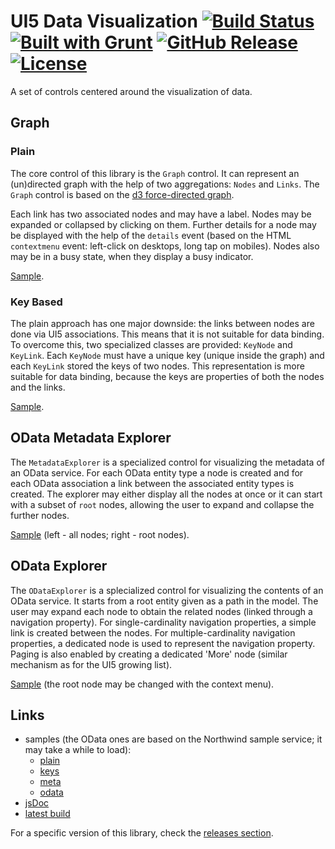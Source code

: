# UI5 Data Visualization [![Build Status](https://travis-ci.org/serban-petrescu/ui5-viz.svg?branch=master)](https://travis-ci.org/serban-petrescu/ui5-viz) [![Built with Grunt](https://cdn.gruntjs.com/builtwith.svg)](https://gruntjs.com/) [![GitHub Release](https://img.shields.io/github/release/serban-petrescu/ui5-viz.svg)](https://github.com/serban-petrescu/ui5-viz/releases) [![License](https://img.shields.io/github/license/serban-petrescu/ui5-viz.svg)](https://github.com/serban-petrescu/ui5-viz/blob/master/LICENSE)
A set of controls centered around the visualization of data.

## Graph
### Plain
The core control of this library is the `Graph` control. It can represent an (un)directed graph with the help of two aggregations: `Nodes` and `Links`. The `Graph` control is based on the [d3 force-directed graph](https://bl.ocks.org/mbostock/4062045).

Each link has two associated nodes and may have a label. Nodes may be expanded or collapsed by clicking on them. Further details for a node may be displayed with the help of the `details` event (based on the HTML `contextmenu` event: left-click on desktops, long tap on mobiles). Nodes also may be in a busy state, when they display a busy indicator.

[Sample](https://serban-petrescu.github.io/ui5-viz/sample/plain.html).

### Key Based
The plain approach has one major downside: the links between nodes are done via UI5 associations. This means that it is not suitable for data binding. To overcome this, two specialized classes are provided: `KeyNode` and `KeyLink`. Each `KeyNode` must have a unique key (unique inside the graph) and each `KeyLink` stored the keys of two nodes. This representation is more suitable for data binding, because the keys are properties of both the nodes and the links.

[Sample](https://serban-petrescu.github.io/ui5-viz/sample/keys.html).

## OData Metadata Explorer
The `MetadataExplorer` is a specialized control for visualizing the metadata of an OData service. For each OData entity type a node is created and for each OData association a link between the associated entity types is created. The explorer may either display all the nodes at once or it can start with a subset of `root` nodes, allowing the user to expand and collapse the further nodes.

[Sample](https://serban-petrescu.github.io/ui5-viz/sample/meta.html) (left - all nodes; right - root nodes).

## OData Explorer
The `ODataExplorer` is a splecialized control for visualizing the contents of an OData service. It starts from a root entity given as a path in the model. The user may expand each node to obtain the related nodes (linked through a navigation property). For single-cardinality navigation properties, a simple link is created between the nodes. For multiple-cardinality navigation properties, a dedicated node is used to represent the navigation property. Paging is also enabled by creating a dedicated 'More' node (similar mechanism as for the UI5 growing list).

[Sample](https://serban-petrescu.github.io/ui5-viz/sample/odata.html) (the root node may be changed with the context menu).

## Links
- samples (the OData ones are based on the Northwind sample service; it may take a while to load):
  - [plain](https://serban-petrescu.github.io/ui5-viz/sample/plain.html)
  - [keys](https://serban-petrescu.github.io/ui5-viz/sample/keys.html)
  - [meta](https://serban-petrescu.github.io/ui5-viz/sample/meta.html)
  - [odata](https://serban-petrescu.github.io/ui5-viz/sample/odata.html)
- [jsDoc](http://serban-petrescu.github.io/ui5-viz/jsdoc/)
- [latest build](http://serban-petrescu.github.io/ui5-viz/latest.zip)

For a specific version of this library, check the [releases section](https://github.com/serban-petrescu/ui5-viz/releases).
